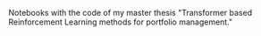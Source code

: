 Notebooks with the code of my master thesis "Transformer based Reinforcement Learning methods for portfolio management."
